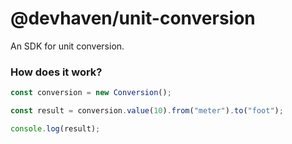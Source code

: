 # @devhaven/unit-conversion

An SDK for unit conversion. 

### How does it work?

```ts
const conversion = new Conversion();

const result = conversion.value(10).from("meter").to("foot");

console.log(result);
```

